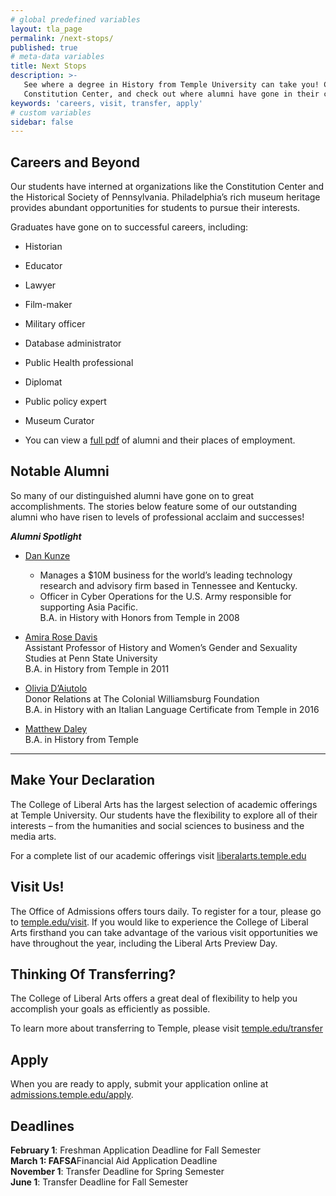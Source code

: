 ```yaml
---
# global predefined variables
layout: tla_page
permalink: /next-stops/
published: true
# meta-data variables
title: Next Stops
description: >-
   See where a degree in History from Temple University can take you! Consider interning at organizations such as the 
   Constitution Center, and check out where alumni have gone in their careers. Visit us, view your transfer options, and apply!
keywords: 'careers, visit, transfer, apply'
# custom variables
sidebar: false
---
```

## Careers and Beyond
Our students have interned at organizations like the Constitution Center and the Historical Society of Pennsylvania. Philadelphia’s rich museum heritage provides abundant opportunities for students to pursue
their interests.

Graduates have gone on to successful careers, including:

- Historian
- Educator
- Lawyer
- Film-maker
- Military officer
- Database administrator
- Public Health professional
- Diplomat
- Public policy expert
- Museum Curator

- You can view a [full pdf](https://liberalarts.temple.edu/sites/liberalarts/files/TEMPLE%20HISTORY%20PH.pdf) of alumni and their places of employment.

## Notable Alumni
So many of our distinguished alumni have gone on to great accomplishments. The stories below feature some of our outstanding alumni who have risen to levels of professional acclaim and successes! 

**_Alumni Spotlight_**

- [Dan Kunze](https://liberalarts.temple.edu/news/meet-alumnus-dan-kunze)<br/> 
  - Manages a $10M business for the world’s leading technology research and advisory firm based in Tennessee and Kentucky.<br/>  
  - Officer in Cyber Operations for the U.S. Army responsible for supporting Asia Pacific.<br/> 
  B.A. in History with Honors from Temple in 2008<br/> 
  
- [Amira Rose Davis](https://liberalarts.temple.edu/news/alumni-spotlight-amira-rose-davis)<br/> 
  Assistant Professor of History and Women’s Gender and Sexuality Studies at Penn State University<br/> 
  B.A. in History from Temple in 2011<br/> 
  
- [Olivia D’Aiutolo](https://liberalarts.temple.edu/news/alumni-spotlight-olivia-d-aiutolo)<br/> 
  Donor Relations at The Colonial Williamsburg Foundation<br/> 
  B.A. in History with an Italian Language Certificate from Temple in 2016<br/> 

- [Matthew Daley](https://liberalarts.temple.edu/news/alumni-spotlight-matthew-daley-writer-lantern-city-comic-book-series-and-upcoming-not-so-secret)<br/> 
  B.A. in History from Temple<br/> 
 
___ 
  
## Make Your Declaration
The College of Liberal Arts has the largest selection of academic offerings at Temple University. Our students have the flexibility to explore all of their interests – from the humanities and social sciences to business and the media arts.

For a complete list of our academic offerings visit [liberalarts.temple.edu](liberalarts.temple.edu)

## Visit Us!
The Office of Admissions offers tours daily. To register for a tour, please go to [temple.edu/visit](temple.edu/visit). If you would like to experience the College of Liberal Arts firsthand you can take advantage of the various visit opportunities we have throughout the year, including the Liberal Arts Preview Day.

## Thinking Of Transferring?
The College of Liberal Arts offers a great deal of flexibility to help you accomplish your goals as efficiently as possible.

To learn more about transferring to Temple, please visit [temple.edu/transfer](temple.edu/transfer)

## Apply
When you are ready to apply, submit your application online at [admissions.temple.edu/apply](http://admissions.temple.edu/apply).

## Deadlines
**February 1**: Freshman Application Deadline for Fall Semester<br>
**March 1: FAFSA**Financial Aid Application Deadline<br>
**November 1**: Transfer Deadline for Spring Semester<br>
**June 1**: Transfer Deadline for Fall Semester<br>
